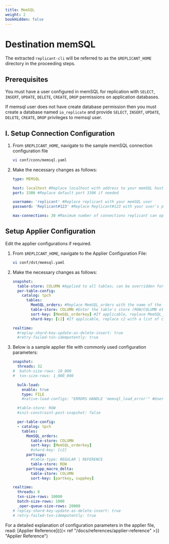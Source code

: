 ```yaml
---
title: MemSQL
weight: 2
bookHidden: false
---
```

# Destination memSQL

The extracted `replicant-cli` will be referred to as the `$REPLICANT_HOME` directory in the proceeding steps.

## Prerequisites
You must have a user configured in memSQL for replication with `SELECT`, `INSERT`, `UPDATE`, `DELETE`, `CREATE`, `DROP` permissions on application databases.

If memsql user does not have create database permission then you must create a database named `io_replicate` and provide `SELECT`, `INSERT`, `UPDATE`, `DELETE`, `CREATE`, `DROP` privileges to memsql user.

## I. Setup Connection Configuration

1. From `$REPLICANT_HOME`, navigate to the sample memSQL connection configuration file
    ```BASH
    vi conf/conn/memsql.yaml
    ```

2. Make the necessary changes as follows:
    ```YAML
    type: MEMSQL

    host: localhost #Replace localhost with address to your memSQL host
    port: 3306 #Replace default port 3306 if needed

    username: 'replicant' #Replace replicant with your memSQL user
    password: 'Replicant#123' #Replace Replicant#123 with your user's password

    max-connections: 30 #Maximum number of connections replicant can open in memSQL
    ```

## Setup Applier Configuration

Edit the applier configurations if required.  

1. From `$REPLICANT_HOME`, navigate to the Applier Configuration File:
   ```BASH
   vi conf/dst/memsql.yaml
   ```

2. Make the necessary changes as follows:
    ```YAML
    snapshot:
      table-store: COLUMN #Applied to all tables; can be overridden for certain tables if needed in the per-table-config section below
      per-table-config:
        catalog: tpch
          tables:
            MemSQL_orders: #Replace MemSQL_orders with the name of the specific table you are configuring for in memSQL
            table-store: COLUMN #Enter the table's store (ROW/COLUMN etc.)
            sort-key: [MemSQL_orderkey] #If applicable, replace MemSQL_orderkey with a list of columns to be created as the sort key
            shard-key: [c2] #If applicable, replace c2 with a list of columns to be created as the shared key

    realtime:
      #replay-shard-key-update-as-delete-insert: true
      #retry-failed-txn-idempotently: true
    ```

3. Below is a sample applier file with commonly used configuration parameters:
    ```YAML
    snapshot:
      threads: 32
    #  batch-size-rows: 10_000
    #  txn-size-rows: 1_000_000

      bulk-load:
        enable: true
        type: FILE
        #native-load-configs: "ERRORS HANDLE 'memsql_load_error'" #User provided MemSQL LOAD configs. These will be appended to the generated LOAD SQL command.

      #table-store: ROW
      #init-constraint-post-snapshot: false

      per-table-config:
      - catalog: tpch
        tables:
          MemSQL_orders:
            table-store: COLUMN
            sort-key: [MemSQL_orderkey]
            #shard-key: [c2]
          partsupp:
            #table-type: REGULAR | REFERENCE
            table-store: ROW
          partsupp_macro_delta:
            table-store: COLUMN
            sort-key: [partkey, suppkey]

    realtime:
      threads: 8
      txn-size-rows: 10000
      batch-size-rows: 1000
      _oper-queue-size-rows: 20000
    # replay-shard-key-update-as-delete-insert: true
    # retry-failed-txn-idempotently: true
    ```
For a detailed explanation of configuration parameters in the applier file, read: [Applier Reference]({{< ref "/docs/references/applier-reference" >}} "Applier Reference")
